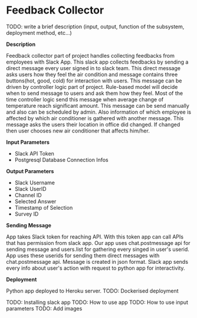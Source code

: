 # Feedback Collector
TODO: write a brief description (input, output, function of the subsystem, deployment method, etc...)

**Description**

Feedback collector part of project handles collecting feedbacks from employees with Slack App. This slack app collects feedbacks by sending a direct message every user signed in to slack team. This direct message asks users how they feel the air condition and message contains three buttons(hot, good, cold) for interaction with users. This message can be driven by controller logic part of project. Rule-based model will decide when to send message to users and ask them how they feel. Most of the time controller logic send this message when average change of temperature reach significant amount. This message can be send manually and also can be scheduled by admin. Also information of which employee is affected by which air conditioner is gathered with another message. This message asks the users their location in office did changed. If changed then user chooses new air conditioner that affects him/her. 

**Input Parameters**

  - Slack API Token
  - Postgresql Database Connection Infos
  
**Output Parameters**

  - Slack Username
  - Slack UserID
  - Channel ID
  - Selected Answer
  - Timestamp of Selection
  - Survey ID
  
**Sending Message**

App takes Slack token for reaching API. With this token app can call APIs that has permission from slack app. Our app uses chat.postmessage api for sending message and users.list for gathering every singed in user's userid. App uses these userids for sending them direct messages with chat.postmessage api. Message is created in json format. Slack app sends every info about user's action with request to python app for interactivity.

**Deployment**

Python app deployed to Heroku server. 
TODO: Dockerised deployment

TODO: Installing slack app
TODO: How to use app
TODO: How to use input parameters
TODO: Add images

